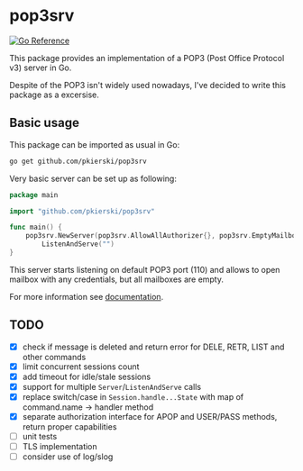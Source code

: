 # pop3srv

[![Go Reference](https://pkg.go.dev/badge/github.com/pkierski/pop3srv.svg)](https://pkg.go.dev/github.com/pkierski/pop3srv)

This package provides an implementation of a POP3 (Post Office Protocol v3) server in Go.

Despite of the POP3 isn't widely used nowadays, I've decided to write this package as a excersise.

## Basic usage

This package can be imported as usual in Go:
```bash
go get github.com/pkierski/pop3srv
```

Very basic server can be set up as following:
```go
package main

import "github.com/pkierski/pop3srv"

func main() {
	pop3srv.NewServer(pop3srv.AllowAllAuthorizer{}, pop3srv.EmptyMailboxProvider{}).
		ListenAndServe("")
}
```
This server starts listening on default POP3 port (110) and allows to open mailbox with any credentials,
but all mailboxes are empty.

For more information see [documentation](https://pkg.go.dev/github.com/pkierski/pop3srv).

## TODO
 * [x] check if message is deleted and return error for DELE, RETR, LIST and other commands
 * [x] limit concurrent sessions count
 * [x] add timeout for idle/stale sessions
 * [x] support for multiple `Server`/`ListenAndServe` calls
 * [x] replace switch/case in `Session.handle...State` with map of command.name -> handler method
 * [x] separate authorization interface for APOP and USER/PASS methods, return proper capabilities
 * [ ] unit tests
 * [ ] TLS implementation
 * [ ] consider use of log/slog
